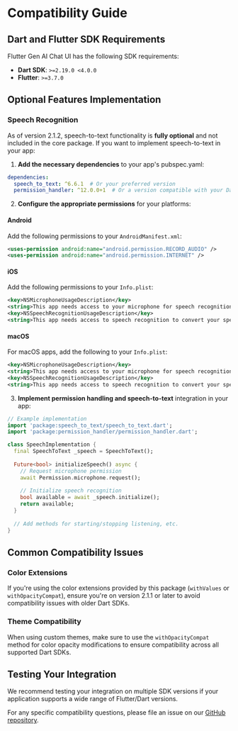 # Compatibility Guide

## Dart and Flutter SDK Requirements

Flutter Gen AI Chat UI has the following SDK requirements:

- **Dart SDK**: `>=2.19.0 <4.0.0`
- **Flutter**: `>=3.7.0`

## Optional Features Implementation

### Speech Recognition

As of version 2.1.2, speech-to-text functionality is **fully optional** and not included in the core package. If you want to implement speech-to-text in your app:

1. **Add the necessary dependencies** to your app's pubspec.yaml:

```yaml
dependencies:
  speech_to_text: ^6.6.1  # Or your preferred version
  permission_handler: ^12.0.0+1  # Or a version compatible with your Dart SDK
```

2. **Configure the appropriate permissions** for your platforms:

#### Android

Add the following permissions to your `AndroidManifest.xml`:

```xml
<uses-permission android:name="android.permission.RECORD_AUDIO" />
<uses-permission android:name="android.permission.INTERNET" />
```

#### iOS

Add the following permissions to your `Info.plist`:

```xml
<key>NSMicrophoneUsageDescription</key>
<string>This app needs access to your microphone for speech recognition</string>
<key>NSSpeechRecognitionUsageDescription</key>
<string>This app needs access to speech recognition to convert your speech to text</string>
```

#### macOS

For macOS apps, add the following to your `Info.plist`:

```xml
<key>NSMicrophoneUsageDescription</key>
<string>This app needs access to your microphone for speech recognition</string>
<key>NSSpeechRecognitionUsageDescription</key>
<string>This app needs access to speech recognition to convert your speech to text</string>
```

3. **Implement permission handling and speech-to-text** integration in your app:

```dart
// Example implementation
import 'package:speech_to_text/speech_to_text.dart';
import 'package:permission_handler/permission_handler.dart';

class SpeechImplementation {
  final SpeechToText _speech = SpeechToText();
  
  Future<bool> initializeSpeech() async {
    // Request microphone permission
    await Permission.microphone.request();
    
    // Initialize speech recognition
    bool available = await _speech.initialize();
    return available;
  }
  
  // Add methods for starting/stopping listening, etc.
}
```

## Common Compatibility Issues

### Color Extensions

If you're using the color extensions provided by this package (`withValues` or `withOpacityCompat`), ensure you're on version 2.1.1 or later to avoid compatibility issues with older Dart SDKs.

### Theme Compatibility

When using custom themes, make sure to use the `withOpacityCompat` method for color opacity modifications to ensure compatibility across all supported Dart SDKs.

## Testing Your Integration

We recommend testing your integration on multiple SDK versions if your application supports a wide range of Flutter/Dart versions.

For any specific compatibility questions, please file an issue on our [GitHub repository](https://github.com/hooshyar/flutter_gen_ai_chat_ui/issues). 
